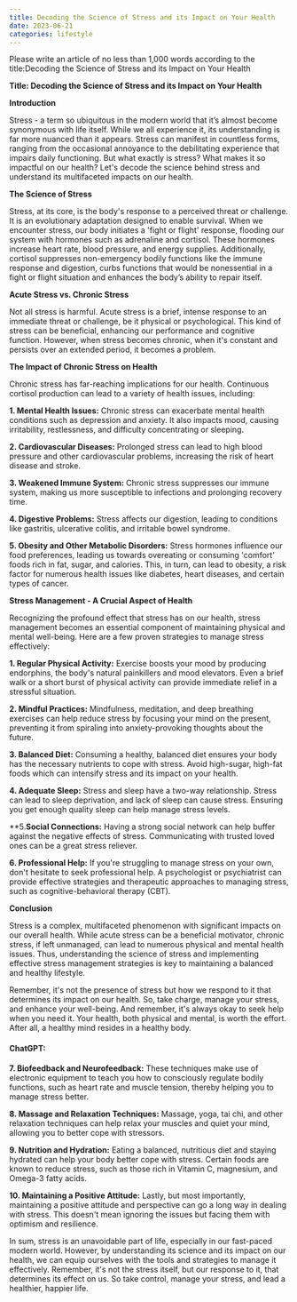 ```yaml
---
title: Decoding the Science of Stress and its Impact on Your Health
date: 2023-06-21
categories: lifestyle
---
```


Please write an article of no less than 1,000 words according to the title:Decoding the Science of Stress and its Impact on Your Health

**Title: Decoding the Science of Stress and its Impact on Your Health**

**Introduction**

Stress - a term so ubiquitous in the modern world that it’s almost become synonymous with life itself. While we all experience it, its understanding is far more nuanced than it appears. Stress can manifest in countless forms, ranging from the occasional annoyance to the debilitating experience that impairs daily functioning. But what exactly is stress? What makes it so impactful on our health? Let's decode the science behind stress and understand its multifaceted impacts on our health.

**The Science of Stress**

Stress, at its core, is the body's response to a perceived threat or challenge. It is an evolutionary adaptation designed to enable survival. When we encounter stress, our body initiates a 'fight or flight' response, flooding our system with hormones such as adrenaline and cortisol. These hormones increase heart rate, blood pressure, and energy supplies. Additionally, cortisol suppresses non-emergency bodily functions like the immune response and digestion, curbs functions that would be nonessential in a fight or flight situation and enhances the body’s ability to repair itself.

**Acute Stress vs. Chronic Stress**

Not all stress is harmful. Acute stress is a brief, intense response to an immediate threat or challenge, be it physical or psychological. This kind of stress can be beneficial, enhancing our performance and cognitive function. However, when stress becomes chronic, when it's constant and persists over an extended period, it becomes a problem.

**The Impact of Chronic Stress on Health**

Chronic stress has far-reaching implications for our health. Continuous cortisol production can lead to a variety of health issues, including:

**1. Mental Health Issues:** Chronic stress can exacerbate mental health conditions such as depression and anxiety. It also impacts mood, causing irritability, restlessness, and difficulty concentrating or sleeping.

**2. Cardiovascular Diseases:** Prolonged stress can lead to high blood pressure and other cardiovascular problems, increasing the risk of heart disease and stroke.

**3. Weakened Immune System:** Chronic stress suppresses our immune system, making us more susceptible to infections and prolonging recovery time.

**4. Digestive Problems:** Stress affects our digestion, leading to conditions like gastritis, ulcerative colitis, and irritable bowel syndrome.

**5. Obesity and Other Metabolic Disorders:** Stress hormones influence our food preferences, leading us towards overeating or consuming 'comfort' foods rich in fat, sugar, and calories. This, in turn, can lead to obesity, a risk factor for numerous health issues like diabetes, heart diseases, and certain types of cancer.

**Stress Management - A Crucial Aspect of Health**

Recognizing the profound effect that stress has on our health, stress management becomes an essential component of maintaining physical and mental well-being. Here are a few proven strategies to manage stress effectively:

**1. Regular Physical Activity:** Exercise boosts your mood by producing endorphins, the body's natural painkillers and mood elevators. Even a brief walk or a short burst of physical activity can provide immediate relief in a stressful situation.

**2. Mindful Practices:** Mindfulness, meditation, and deep breathing exercises can help reduce stress by focusing your mind on the present, preventing it from spiraling into anxiety-provoking thoughts about the future.

**3. Balanced Diet:** Consuming a healthy, balanced diet ensures your body has the necessary nutrients to cope with stress. Avoid high-sugar, high-fat foods which can intensify stress and its impact on your health.

**4. Adequate Sleep:** Stress and sleep have a two-way relationship. Stress can lead to sleep deprivation, and lack of sleep can cause stress. Ensuring you get enough quality sleep can help manage stress levels.

\*\*5.**Social Connections:** Having a strong social network can help buffer against the negative effects of stress. Communicating with trusted loved ones can be a great stress reliever.

**6. Professional Help:** If you're struggling to manage stress on your own, don't hesitate to seek professional help. A psychologist or psychiatrist can provide effective strategies and therapeutic approaches to managing stress, such as cognitive-behavioral therapy (CBT).

**Conclusion**

Stress is a complex, multifaceted phenomenon with significant impacts on our overall health. While acute stress can be a beneficial motivator, chronic stress, if left unmanaged, can lead to numerous physical and mental health issues. Thus, understanding the science of stress and implementing effective stress management strategies is key to maintaining a balanced and healthy lifestyle.

Remember, it's not the presence of stress but how we respond to it that determines its impact on our health. So, take charge, manage your stress, and enhance your well-being. And remember, it's always okay to seek help when you need it. Your health, both physical and mental, is worth the effort. After all, a healthy mind resides in a healthy body.



#### ChatGPT:
**7. Biofeedback and Neurofeedback:** These techniques make use of electronic equipment to teach you how to consciously regulate bodily functions, such as heart rate and muscle tension, thereby helping you to manage stress better.

**8. Massage and Relaxation Techniques:** Massage, yoga, tai chi, and other relaxation techniques can help relax your muscles and quiet your mind, allowing you to better cope with stressors.

**9. Nutrition and Hydration:** Eating a balanced, nutritious diet and staying hydrated can help your body better cope with stress. Certain foods are known to reduce stress, such as those rich in Vitamin C, magnesium, and Omega-3 fatty acids.

**10. Maintaining a Positive Attitude:** Lastly, but most importantly, maintaining a positive attitude and perspective can go a long way in dealing with stress. This doesn't mean ignoring the issues but facing them with optimism and resilience.

In sum, stress is an unavoidable part of life, especially in our fast-paced modern world. However, by understanding its science and its impact on our health, we can equip ourselves with the tools and strategies to manage it effectively. Remember, it's not the stress itself, but our response to it, that determines its effect on us. So take control, manage your stress, and lead a healthier, happier life.